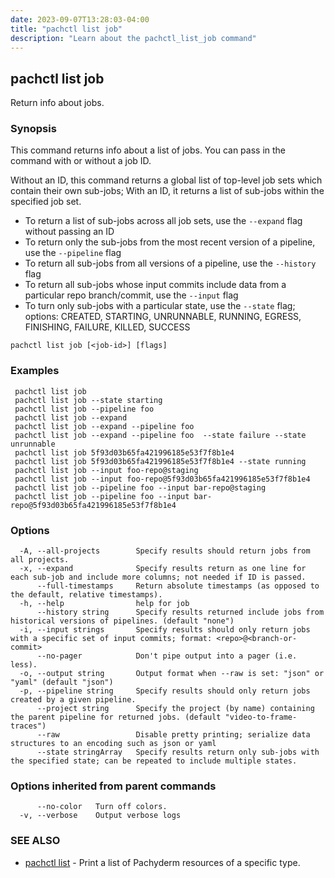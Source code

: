 ```yaml
---
date: 2023-09-07T13:28:03-04:00
title: "pachctl list job"
description: "Learn about the pachctl_list_job command"
---
```


## pachctl list job

Return info about jobs.

### Synopsis

This command returns info about a list of jobs. You can pass in the command with or without a job ID. 
 
Without an ID, this command returns a global list of top-level job sets which contain their own sub-jobs; With an ID, it returns a list of sub-jobs within the specified job set. 
 
- To return a list of sub-jobs across all job sets, use the `--expand` flag without passing an ID 
- To return only the sub-jobs from the most recent version of a pipeline, use the `--pipeline` flag 
- To return all sub-jobs from all versions of a pipeline, use the `--history` flag 
- To return all sub-jobs whose input commits include data from a particular repo branch/commit, use the `--input` flag 
- To turn only sub-jobs with a particular state, use the `--state` flag; options: CREATED, STARTING, UNRUNNABLE, RUNNING, EGRESS, FINISHING, FAILURE, KILLED, SUCCESS

```
pachctl list job [<job-id>] [flags]
```

### Examples

```
 pachctl list job 
 pachctl list job --state starting 
 pachctl list job --pipeline foo 
 pachctl list job --expand 
 pachctl list job --expand --pipeline foo 
 pachctl list job --expand --pipeline foo  --state failure --state unrunnable 
 pachctl list job 5f93d03b65fa421996185e53f7f8b1e4 
 pachctl list job 5f93d03b65fa421996185e53f7f8b1e4 --state running
 pachctl list job --input foo-repo@staging 
 pachctl list job --input foo-repo@5f93d03b65fa421996185e53f7f8b1e4 
 pachctl list job --pipeline foo --input bar-repo@staging 
 pachctl list job --pipeline foo --input bar-repo@5f93d03b65fa421996185e53f7f8b1e4 

```

### Options

```
  -A, --all-projects        Specify results should return jobs from all projects.
  -x, --expand              Specify results return as one line for each sub-job and include more columns; not needed if ID is passed.
      --full-timestamps     Return absolute timestamps (as opposed to the default, relative timestamps).
  -h, --help                help for job
      --history string      Specify results returned include jobs from historical versions of pipelines. (default "none")
  -i, --input strings       Specify results should only return jobs with a specific set of input commits; format: <repo>@<branch-or-commit>
      --no-pager            Don't pipe output into a pager (i.e. less).
  -o, --output string       Output format when --raw is set: "json" or "yaml" (default "json")
  -p, --pipeline string     Specify results should only return jobs created by a given pipeline.
      --project string      Specify the project (by name) containing the parent pipeline for returned jobs. (default "video-to-frame-traces")
      --raw                 Disable pretty printing; serialize data structures to an encoding such as json or yaml
      --state stringArray   Specify results return only sub-jobs with the specified state; can be repeated to include multiple states.
```

### Options inherited from parent commands

```
      --no-color   Turn off colors.
  -v, --verbose    Output verbose logs
```

### SEE ALSO

* [pachctl list](../pachctl_list)	 - Print a list of Pachyderm resources of a specific type.

